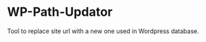 WP-Path-Updator
===============

Tool to replace site url with a new one used in Wordpress database. 
